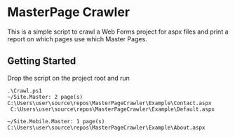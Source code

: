 # MasterPage Crawler

This is a simple script to crawl a Web Forms project for aspx files and print a report on which pages use which Master Pages.

## Getting Started
Drop the script on the project root and run
```
.\Crawl.ps1
~/Site.Master: 2 page(s)
C:\Users\user\source\repos\MasterPageCrawler\Example\Contact.aspx
 C:\Users\user\source\repos\MasterPageCrawler\Example\Default.aspx

~/Site.Mobile.Master: 1 page(s)
C:\Users\user\source\repos\MasterPageCrawler\Example\About.aspx
```

